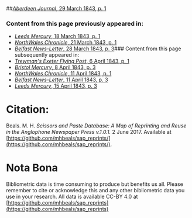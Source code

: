 ##[*Aberdeen Journal*, 29 March 1843, p. 1](https://mhbeals.github.io/sap_html/Aberdeen-Journal/Aberdeen-Journal-29-March-1843-p-1)

### Content from this page previously appeared in:
+ [*Leeds Mercury*, 18 March 1843, p. 1](https://mhbeals.github.io/sap_html/Leeds-Mercury/Leeds-Mercury-18-March-1843-p-1)
+ [*NorthWales Chronicle*, 21 March 1843, p. 1](https://mhbeals.github.io/sap_html/NorthWales-Chronicle/NorthWales-Chronicle-21-March-1843-p-1)
+ [*Belfast News-Letter*, 28 March 1843, p. 3](https://mhbeals.github.io/sap_html/Belfast-News-Letter/Belfast-News-Letter-28-March-1843-p-3)### Content from this page subsequently appeared in:
+ [*Trewman's Exeter Flying Post*, 6 April 1843, p. 1](https://mhbeals.github.io/sap_html/Trewman's-Exeter-Flying-Post/Trewman's-Exeter-Flying-Post-6-April-1843-p-1)
+ [*Bristol Mercury*, 8 April 1843, p. 3](https://mhbeals.github.io/sap_html/Bristol-Mercury/Bristol-Mercury-8-April-1843-p-3)
+ [*NorthWales Chronicle*, 11 April 1843, p. 1](https://mhbeals.github.io/sap_html/NorthWales-Chronicle/NorthWales-Chronicle-11-April-1843-p-1)
+ [*Belfast News-Letter*, 11 April 1843, p. 3](https://mhbeals.github.io/sap_html/Belfast-News-Letter/Belfast-News-Letter-11-April-1843-p-3)
+ [*Leeds Mercury*, 15 April 1843, p. 3](https://mhbeals.github.io/sap_html/Leeds-Mercury/Leeds-Mercury-15-April-1843-p-3)
                    
# Citation: 

Beals. M. H. *Scissors and Paste Database: A Map of Reprinting and Reuse in the Anglophone Newspaper Press v.1.0.1.* 2 June 2017. Available at [https://github.com/mhbeals/sap_reprints/](https://github.com/mhbeals/sap_reprints/). 
                    
# Nota Bona

Bibliometric data is time consuming to produce but benefits us all. Please remember to cite or acknowledge this and any other bibliometric data you use in your research. All data is available CC-BY 4.0 at [https://github.com/mhbeals/sap_reprints](https://github.com/mhbeals/sap_reprints)